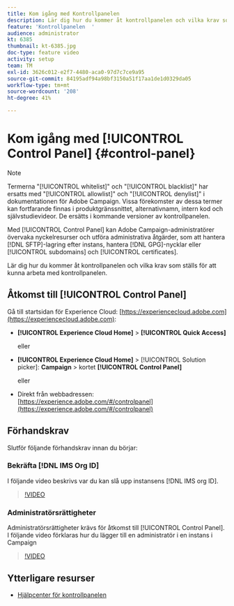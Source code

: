 ```yaml
---
title: Kom igång med Kontrollpanelen
description: Lär dig hur du kommer åt kontrollpanelen och vilka krav som ställs för att kunna arbeta med kontrollpanelen.
feature: 'Kontrollpanelen  '
audience: administrator
kt: 6385
thumbnail: kt-6385.jpg
doc-type: feature video
activity: setup
team: TM
exl-id: 3626c012-e2f7-4480-aca0-97d7c7ce9a95
source-git-commit: 84195adf94a98bf3150a51f17aa1de1d0329da05
workflow-type: tm+mt
source-wordcount: '208'
ht-degree: 41%

---
```


# Kom igång med [!UICONTROL Control Panel] {#control-panel}

>[!NOTE]
>
>Termerna &quot;[!UICONTROL whitelist]&quot; och &quot;[!UICONTROL blacklist]&quot; har ersatts med &quot;[!UICONTROL allowlist]&quot; och &quot;[!UICONTROL denylist]&quot; i dokumentationen för Adobe Campaign. Vissa förekomster av dessa termer kan fortfarande finnas i produktgränssnittet, alternativnamn, intern kod och självstudievideor. De ersätts i kommande versioner av kontrollpanelen.

Med [!UICONTROL Control Panel] kan Adobe Campaign-administratörer övervaka nyckelresurser och utföra administrativa åtgärder, som att hantera [!DNL SFTP]-lagring efter instans, hantera [!DNL GPG]-nycklar eller [!UICONTROL subdomains] och [!UICONTROL certificates].

Lär dig hur du kommer åt kontrollpanelen och vilka krav som ställs för att kunna arbeta med kontrollpanelen.

## Åtkomst till [!UICONTROL Control Panel]

Gå till startsidan för Experience Cloud: [https://experiencecloud.adobe.com](https://experiencecloud.adobe.com):

* **[!UICONTROL Experience Cloud Home]** > **[!UICONTROL Quick Access]**

   eller
* **[!UICONTROL Experience Cloud Home]**  > [!UICONTROL Solution picker]: **Campaign** > kortet **[!UICONTROL Control Panel]**

   eller

* Direkt från webbadressen: [https://experience.adobe.com/#/controlpanel](https://experience.adobe.com/#/controlpanel)

## Förhandskrav

Slutför följande förhandskrav innan du börjar:

### Bekräfta [!DNL IMS Org ID]

I följande video beskrivs var du kan slå upp instansens [!DNL IMS org ID].

>[!VIDEO](https://video.tv.adobe.com/v/27183?quality=12)

### Administratörsrättigheter

Administratörsrättigheter krävs för åtkomst till [!UICONTROL Control Panel].
I följande video förklaras hur du lägger till en administratör i en instans i Campaign

>[!VIDEO](https://video.tv.adobe.com/v/27147?quality=12)

## Ytterligare resurser

* [Hjälpcenter för kontrollpanelen](https://experienceleague.adobe.com/docs/control-panel/using/control-panel-home.html?lang=sv)
